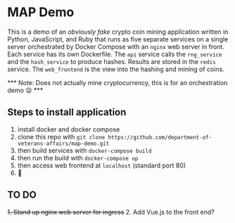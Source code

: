 # MAP Demo

This is a demo of an _obviously fake_ crypto coin mining application written in Python, JavaScript, and Ruby that runs as five separate services on a single server orchestrated by Docker Compose with an `nginx` web server in front. Each service has its own Dockerfile. The `api` service calls the `rng_service` and the `hash_service` to produce hashes. Results are stored in the `redis` service. The `web_frontend` is the view into the hashing and mining of coins. 

*** Note: Does not actually mine cryptocurrency, this is for an orchestration demo :stuck_out_tongue_winking_eye: ***

## Steps to install application

1. install docker and docker compose
2. clone this repo with `git clone https://github.com/department-of-veterans-affairs/map-demo.git`
3. then build services with `docker-compose build`
4. then run the build with `docker-compose up` 
5. then access web frontend at `localhost` (standard port 80)
6. :tada:

## TO DO

~~1. Stand up nginx web server for ingress~~
2. Add Vue.js to the front end?
